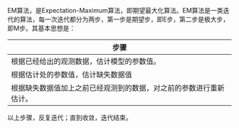 EM算法，是Expectation-Maximum算法，即期望最大化算法。EM算法是一类迭代的算法，每一次迭代都分为两步，第一步是期望步，即E步，第二步是极大步，即M步。其基本思想是：

| 步骤                                                         |
| ------------------------------------------------------------ |
| 根据已经给出的观测数据，估计模型的参数值。                   |
| 根据估计处的参数值，估计缺失数据值                           |
| 根据缺失数据值加上之前已经观测到的数据，对之前的参数进行重新估计。 |

以上步骤，反复迭代；直到收敛，迭代结束。